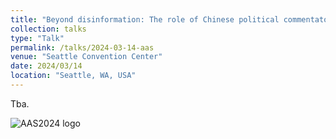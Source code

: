 ```yaml
---
title: "Beyond disinformation: The role of Chinese political commentators on Twitter"
collection: talks
type: "Talk"
permalink: /talks/2024-03-14-aas
venue: "Seattle Convention Center"
date: 2024/03/14
location: "Seattle, WA, USA"
---
```


Tba.

<img src="/images/aas2024.jpg" alt="AAS2024 logo">